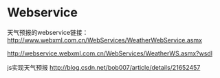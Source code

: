 # Webservice

天气预报的webservice链接：http://www.webxml.com.cn/WebServices/WeatherWebService.asmx

http://webservice.webxml.com.cn/WebServices/WeatherWS.asmx?wsdl

js实现天气预报
http://blog.csdn.net/bob007/article/details/21652457
